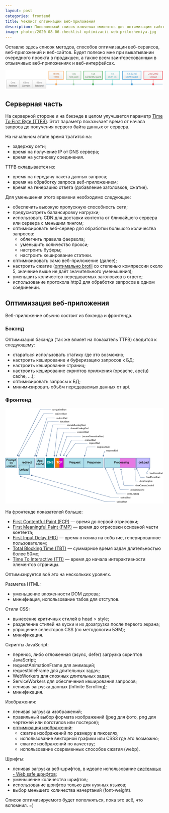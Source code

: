 ```yaml
---
layout: post
categories: frontend
title: Чеклист оптимиации веб-приложения
description: Пополняемый список ключевых моментов для оптимизации сайтов и веб-приложений
image: photos/2020-08-06-checklist-optimizacii-web-prilozheniya.jpg
---
```


Оставлю здесь список методов, способов оптимизации веб-сервисов, веб-приложений и веб-сайтов.
Будет полезно мне при выкатывании очередного проекта в продакшен,
а также всем заинтересованным в отзывчивых веб-приложениях и веб-интерфейсах.

![Тайминги загрузки страницы](/photos/timings_simple.png)

## Серверная часть

На серверной стороне и на бэкэнде в целом улучшается параметр [Time To First Byte (TTFB)](https://developer.mozilla.org/ru/docs/%D0%A1%D0%BB%D0%BE%D0%B2%D0%B0%D1%80%D1%8C/time_to_first_byte).
Этот параметр показывает время от начала запроса до получения первого байта данных от сервера.

На начальном этапе время тратится на:

- задержку сети;
- время на получение IP от DNS сервера;
- время на установку соединения.

TTFB складывается из:

- время на передачу пакета данных запроса;
- время на обработку запроса веб-приложением;
- время на генерацию ответа (добавление заголовков, сжатие).

Для уменьшения этого времени необходимо следующее:

- обеспечить высокую пропускную способность сети;
- предусмотреть балансировку нагрузки;
- использовать CDN для доставки контента от ближайшего сервера или сервера с меньшим пингом;
- оптимизировать веб-сервер для обработки большого количества запросов:
  - облегчить правила фаервола;
  - уменьшить количество прокси;
  - настроить буферы;
  - настроить кеширование статики.
- оптимизировать само веб-приложение (далее);
- настроить сжатие ([оптимально brotli](https://habr.com/ru/company/ruvds/blog/499278/) со степенью компрессии около 5, значение выше не даёт значительного уменьшения);
- уменьшить количество передаваемых заголовков в ответе;
- использование протокола http2 для обработки запросов в одном соединении.

## Оптимизация веб-приложения

Веб-приложение обычно состоит из бэкэнда и фронтенда.

### Бэкэнд

Оптимизация бэкэнда (так же влияет на показатель TTFB) сводится к следующему:

  - стараться использовать статику где это возможно;
  - настроить кеширование и буферизацию запросов к БД;
  - настроить кеширование страниц;
  - настроить кеширование скриптов прилжения (opcache, apc(u) cache, ...);
  - оптимизировать запросы к БД;
  - минимизировать объём передаваемых данных от api.

### Фронтенд

![Тайминги загрузки страницы сайта (источник: developer.mozilla.org)](/photos/navigation_resource_timings.png)

На фронтенде показателей больше:

- [First Contentful Paint (FCP)](https://developer.mozilla.org/ru/docs/%D0%A1%D0%BB%D0%BE%D0%B2%D0%B0%D1%80%D1%8C/First_contentful_paint) &mdash; время до первой отрисовки;
- [First Meaningful Paint (FMP)](https://developer.mozilla.org/ru/docs/%D0%A1%D0%BB%D0%BE%D0%B2%D0%B0%D1%80%D1%8C/first_meaningful_paint) &mdash; время до отрисовки основной части контента;
- [First Input Delay (FID)](https://developer.mozilla.org/ru/docs/%D0%A1%D0%BB%D0%BE%D0%B2%D0%B0%D1%80%D1%8C/First_input_delay) &mdash; время отклика на событие, генерированное пользователем;
- [Total Blocking Time (TBT)](https://web.dev/tbt/) &mdash; суммарное время задач длительностью более 50мс;
- [Time To Interactive (TTI)](https://developer.mozilla.org/ru/docs/%D0%A1%D0%BB%D0%BE%D0%B2%D0%B0%D1%80%D1%8C/Time_to_interactive) &mdash; время до начала интерактивности элементов страницы.

Оптимизируется всё это на нескольких уровнях.

Разметка HTML:

- уменьшение вложенности DOM дерева;
- минифиация, использование табов для отступов.

Стили CSS:

- вынесение критичных стилей в head > style;
- разделение стилей на куски и их дозагрузка после первого экрана;
- упрощение селекторов CSS (по методологии БЭМ);
- минификация.

Скрипты JavaScript:

- перенос, либо отложенная (async, defer) загрузка скриптов JavaScript;
- requestAnimationFrame для анимаций;
- requestIdleFrame для длительных задач;
- WebWorkers для сложных длительных задач;
- ServiceWorkers для обеспечения кеширования запросов;
- ленивая загрузка данных (Infinite Scrolling);
- минификация.

Изображения:

- ленивая загрузка изображений;
- правильный выбор формата изображений (jpeg для фото, png для чертежей или логотипов или постеров);
- [оптимизация изображений](/blog/frontend/imagemagick-convert-optimization-snippets):
  - сжатие изображений по размеру в пикселях;
  - использование векторной графики или CSS3 где это возможно;
  - сжатие изображений по качеству;
  - использование современных способов сжатия (webp).

Шрифты:

- ленивая загрузка веб-шрифтов, в идеале использование [системных - Web safe шрифтов](/blog/frontend/most-recent-variant-of-css-system-font-families);
- уменьшение количества шрифтов;
- использование шрифтов только для нужных языков;
- выбор меньшего количества начертаний (font-weight).

Список оптимизируемого будет пополняться, пока это всё, что вспомнил. =)
